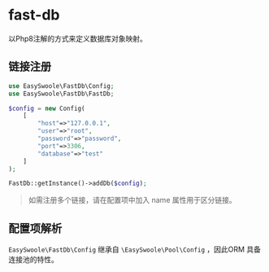 # fast-db

以Php8注解的方式来定义数据库对象映射。

## 链接注册
```php
use EasySwoole\FastDb\Config;
use EasySwoole\FastDb\FastDb;

$config = new Config(
    [
        "host"=>"127.0.0.1",
        "user"=>"root",
        "password"=>"password",
        "port"=>3306,
        "database"=>"test"
    ]
);

FastDb::getInstance()->addDb($config);
```

> 如需注册多个链接，请在配置项中加入 name 属性用于区分链接。

## 配置项解析

``` EasySwoole\FastDb\Config ``` 继承自 ```\EasySwoole\Pool\Config``` ，因此ORM
具备连接池的特性。
